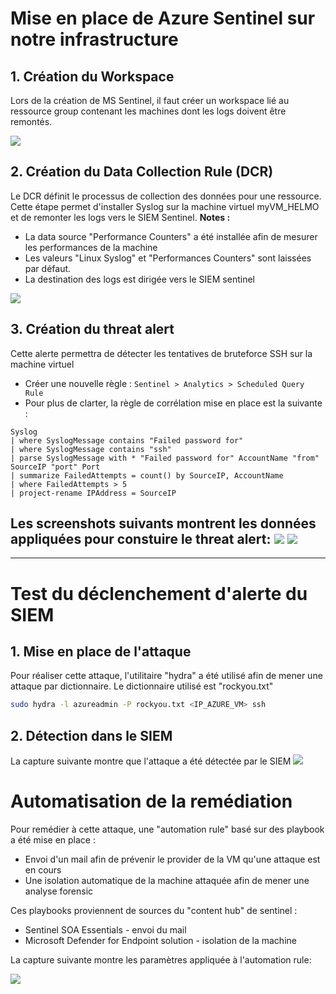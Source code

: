 # Mise en place de Azure Sentinel sur notre infrastructure

## 1. Création du Workspace
Lors de la création de MS Sentinel, il faut créer un workspace lié au ressource group contenant les machines dont les logs doivent être remontés.

![](./.images/1-create-workspace-sentinel.png)

## 2. Création du Data Collection Rule (DCR)
Le DCR définit le processus de collection des données pour une ressource. Cette étape permet d'installer Syslog sur la machine virtuel myVM_HELMO et de remonter les logs vers le SIEM Sentinel.
**Notes :** 
- La data source "Performance Counters" a été installée afin de mesurer les performances de la machine
- Les valeurs "Linux Syslog" et "Performances Counters" sont laissées par défaut.
- La destination des logs est dirigée vers le SIEM sentinel
 
![](./.images/2-create-DCR.png)

## 3. Création du threat alert
Cette alerte permettra de détecter les tentatives de bruteforce SSH sur la machine virtuel

- Créer une nouvelle règle : `Sentinel > Analytics > Scheduled Query Rule`
- Pour plus de clarter, la règle de corrélation mise en place est la suivante :
```KQL
Syslog
| where SyslogMessage contains "Failed password for"
| where SyslogMessage contains "ssh"
| parse SyslogMessage with * "Failed password for" AccountName "from" SourceIP "port" Port
| summarize FailedAttempts = count() by SourceIP, AccountName
| where FailedAttempts > 5
| project-rename IPAddress = SourceIP
```
Les screenshots suivants montrent les données appliquées pour constuire le threat alert:
![](./.images/3-threat-alert-1.png)
![](./.images/3-threat-alert-2.png)
---
---
# Test du déclenchement d'alerte du SIEM

## 1. Mise en place de l'attaque
Pour réaliser cette attaque, l'utilitaire "hydra" a été utilisé afin de mener une attaque par dictionnaire.
Le dictionnaire utilisé est "rockyou.txt"
```bash
sudo hydra -l azureadmin -P rockyou.txt <IP_AZURE_VM> ssh
```
## 2. Détection dans le SIEM
La capture suivante montre que l'attaque a été détectée par le SIEM
![](./.images/4-threat-detected.png)

# Automatisation de la remédiation
Pour remédier à cette attaque, une "automation rule" basé sur des playbook a été mise en place :
- Envoi d'un mail afin de prévenir le provider de la VM qu'une attaque est en cours
- Une isolation automatique de la machine attaquée afin de mener une analyse forensic

Ces playbooks proviennent de sources du "content hub" de sentinel :
- Sentinel SOA Essentials - envoi du mail
- Microsoft Defender for Endpoint solution - isolation de la machine

La capture suivante montre les paramètres appliquée à l'automation rule: 

![](./.images/5-automation-rule.png)
